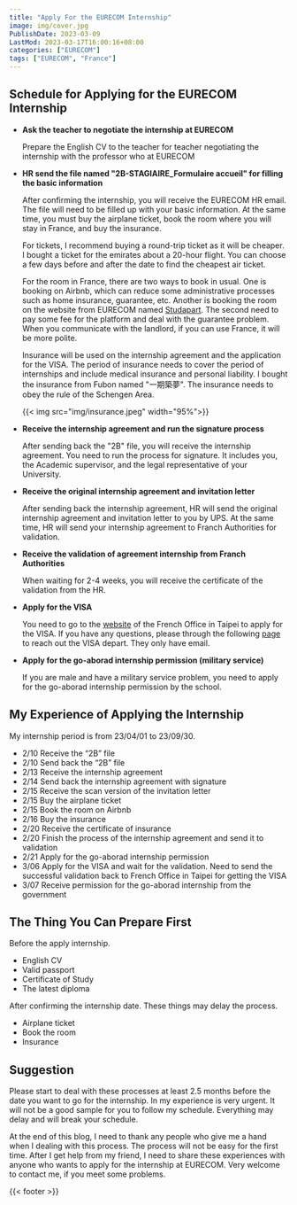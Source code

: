 ```yaml
---
title: "Apply For the EURECOM Internship"
image: img/cover.jpg
PublishDate: 2023-03-09
LastMod: 2023-03-17T16:00:16+08:00
categories: ["EURECOM"]
tags: ["EURECOM", "France"]
---
```


## Schedule for Applying for the EURECOM Internship

- **Ask the teacher to negotiate the internship at EURECOM**

  Prepare the English CV to the teacher for teacher negotiating the internship with the professor who at EURECOM

- **HR send the file named "2B-STAGIAIRE_Formulaire accueil" for filling the basic information**

  After confirming the internship, you will receive the EURECOM HR email. The file will need to be filled up with your basic information. At the same time, you must buy the airplane ticket, book the room where you will stay in France, and buy the insurance.

  For tickets, I recommend buying a round-trip ticket as it will be cheaper. I bought a ticket for the emirates about a 20-hour flight. You can choose a few days before and after the date to find the cheapest air ticket.

  For the room in France, there are two ways to book in usual. One is booking on Airbnb, which can reduce some administrative processes such as home insurance, guarantee, etc. Another is booking the room on the website from EURECOM named [Studapart](https://eurecom.studapart.com/en/). The second need to pay some fee for the platform and deal with the guarantee problem. When you communicate with the landlord, if you can use France, it will be more polite.

  Insurance will be used on the internship agreement and the application for the VISA. The period of insurance needs to cover the period of internships and include medical insurance and personal liability. I bought the insurance from Fubon named "一期築夢". The insurance needs to obey the rule of the Schengen Area.

  {{< img src="img/insurance.jpeg" width="95%">}}

- **Receive the internship agreement and run the signature process**

  After sending back the "2B" file, you will receive the internship agreement. You need to run the process for signature. It includes you, the Academic supervisor, and the legal representative of your University.

- **Receive the original internship agreement and invitation letter**

  After sending back the internship agreement, HR will send the original internship agreement and invitation letter to you by UPS. At the same time, HR will send your internship agreement to Franch Authorities for validation.

- **Receive the validation of agreement internship from Franch Authorities**

  When waiting for 2-4 weeks, you will receive the certificate of the validation from the HR.

- **Apply for the VISA**

  You need to go to the [website](https://france-taipei.org/-%E4%B8%AD%E6%96%87-) of the French Office in Taipei to apply for the VISA. If you have any questions, please through the following [page](https://france-taipei.org/%E7%B0%BD%E8%AD%89%E4%BA%8B%E5%8B%99) to reach out the VISA depart. They only have email.

- **Apply for the go-aborad internship permission (military service)**

  If you are male and have a military service problem, you need to apply for the go-aborad internship permission by the school.

## My Experience of Applying the Internship

My internship period is from 23/04/01 to 23/09/30.

- 2/10 Receive the “2B” file
- 2/10 Send back the “2B” file
- 2/13 Receive the internship agreement
- 2/14 Send back the internship agreement with signature
- 2/15 Receive the scan version of the invitation letter
- 2/15 Buy the airplane ticket
- 2/15 Book the room on Airbnb
- 2/16 Buy the insurance
- 2/20 Receive the certificate of insurance
- 2/20 Finish the process of the internship agreement and send it to validation
- 2/21 Apply for the go-aborad internship permission
- 3/06 Apply for the VISA and wait for the validation. Need to send the successful validation back to French Office in Taipei for getting the VISA
- 3/07 Receive permission for the go-aborad internship from the government

## The Thing You Can Prepare First

Before the apply internship.

- English CV
- Valid passport
- Certificate of Study
- The latest diploma

After confirming the internship date. These things may delay the process.

- Airplane ticket
- Book the room
- Insurance

## Suggestion

Please start to deal with these processes at least 2.5 months before the date you want to go for the internship. In my experience is very urgent. It will not be a good sample for you to follow my schedule. Everything may delay and will break your schedule.

At the end of this blog, I need to thank any people who give me a hand when I dealing with this process. The process will not be easy for the first time. After I get help from my friend, I need to share these experiences with anyone who wants to apply for the internship at EURECOM. Very welcome to contact me, if you meet some problems.

{{< footer >}}
